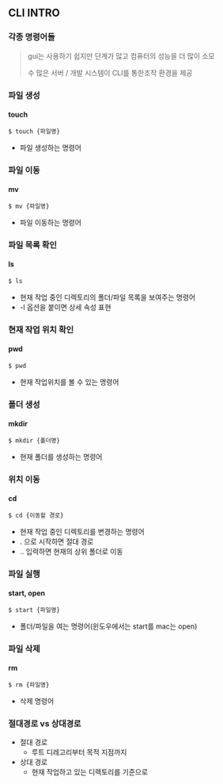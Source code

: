 ## CLI INTRO

###  각종 명령어들

> gui는 사용하기 쉽지만 단계가 많고 컴퓨터의 성능을 더 많이 소모
>
> 수 많은 서버 / 개발 시스템이 CLI를 통한조작 환경을 제공



### 파일 생성

#### touch 

```bash
$ touch {파일명}
```

- 파일 생성하는 명령어

### 파일 이동

#### mv

```bash
$ mv {파일명}
```

- 파일 이동하는 명령어

### 파일 목록 확인

#### ls

```bash
$ ls
```

- 현재 작업 중인 디렉토리의 폴더/파일 목록을 보여주는 명령어
- -l 옵션을 붙이면 상세 속성 표현

### 현재 작업 위치 확인

#### pwd

```bash
$ pwd
```

- 현재 작업위치를 볼 수 있는 명령어

### 폴더 생성

#### mkdir

```bash
$ mkdir {폴더명}
```

- 현재 폴더를 생성하는 명령어

### 위치 이동

#### cd

```bash
$ cd {이동할 경로}
```

- 현재 작업 중인 디렉토리를 변경하는 명령어
- . 으로 시작하면 절대 경로
- .. 입력하면 현재의 상위 폴더로 이동

### 파일 실행

#### start, open

```bash
$ start {파일명}
```

- 폴더/파일을 여는 명령어(윈도우에서는 start를 mac는 open)



### 파일 삭제

#### rm

```bash
$ rm {파일명}
```



-  삭제 명령어







### 절대경로 vs 상대경로

- 절대 경로
  - 루트 디레고리부터 목적 지점까지
- 상대 경로
  - 현재 작업하고 있는 디렉토리를 기준으로

